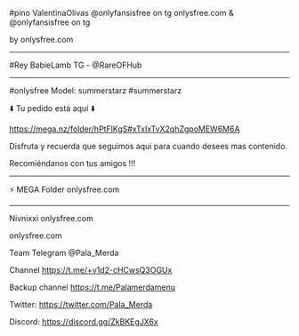 
#pino
ValentinaOlivas  @onlyfansisfree on tg
onlysfree.com  &  @onlyfansisfree on tg

by onlysfree.com 

***


#Rey
BabieLamb TG - @RareOFHub

****

#onlysfree
Model: summerstarz
#summerstarz

⬇️ Tu pedido está aquí ⬇️

https://mega.nz/folder/hPtFlKgS#xTxIxTvX2qhZgpoMEW6M6A

Disfruta y recuerda que seguimos aqui para cuando desees mas contenido.

Recomiéndanos con tus amigos !!!

****

⚡ MEGA Folder  onlysfree.com

****


Nivnixxi  onlysfree.com

onlysfree.com  

Team Telegram @Pala_Merda

Channel https://t.me/+v1d2-cHCwsQ3OGUx

Backup channel https://t.me/Palamerdamenu

Twitter: https://twitter.com/Pala_Merda

Discord: https://discord.gg/ZkBKEgJX6x


